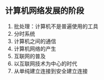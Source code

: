 ## 计算机网络发展的阶段

1. 批处理：计算机不是普遍使用的工具
2. 分时系统
3. 计算机之间的通信
4. 计算机网络的产生
5. 互联网的普及
6. 以互联网技术为中心的时代
7. 从单纯建立连接到安全建立连接
